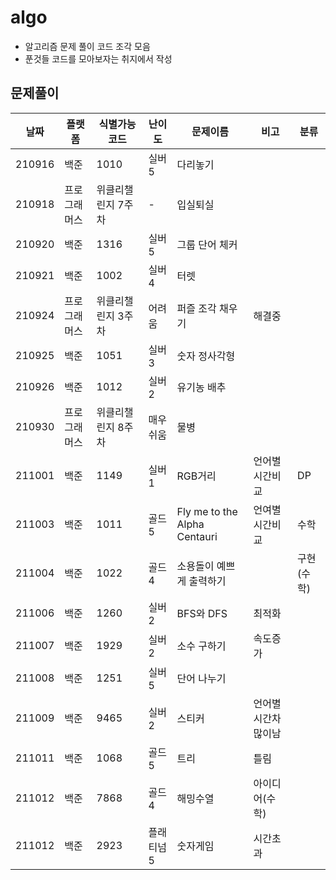 # algo

-   알고리즘 문제 풀이 코드 조각 모음
-   푼것들 코드를 모아보자는 취지에서 작성

## 문제풀이

| 날짜   | 플랫폼       | 식별가능코드       | 난이도    | 문제이름                     | 비고                 | 분류        |
| ------ | ------------ | ------------------ | --------- | ---------------------------- | -------------------- | ----------- |
| 210916 | 백준         | 1010               | 실버5     | 다리놓기                     |                      |
| 210918 | 프로그래머스 | 위클리챌린지 7주차 | -         | 입실퇴실                     |                      |
| 210920 | 백준         | 1316               | 실버5     | 그룹 단어 체커               |                      |
| 210921 | 백준         | 1002               | 실버4     | 터렛                         |                      |
| 210924 | 프로그래머스 | 위클리챌린지 3주차 | 어려움    | 퍼즐 조각 채우기             | 해결중               |
| 210925 | 백준         | 1051               | 실버3     | 숫자 정사각형                |                      |
| 210926 | 백준         | 1012               | 실버2     | 유기농 배추                  |                      |
| 210930 | 프로그래머스 | 위클리챌린지 8주차 | 매우쉬움  | 물병                         |                      |
| 211001 | 백준         | 1149               | 실버1     | RGB거리                      | 언어별 시간비교      | DP          |
| 211003 | 백준         | 1011               | 골드5     | Fly me to the Alpha Centauri | 언여별 시간비교      | 수학        |
| 211004 | 백준         | 1022               | 골드4     | 소용돌이 예쁘게 출력하기     |                      | 구현 (수학) |
| 211006 | 백준         | 1260               | 실버2     | BFS와 DFS                    | 최적화               |             |
| 211007 | 백준         | 1929               | 실버2     | 소수 구하기                  | 속도증가             |             |
| 211008 | 백준         | 1251               | 실버5     | 단어 나누기                  |                      |             |
| 211009 | 백준         | 9465               | 실버2     | 스티커                       | 언어별 시간차 많이남 |             |
| 211011 | 백준         | 1068               | 골드5     | 트리                         | 틀림                 |             |
| 211012 | 백준         | 7868               | 골드4     | 해밍수열                     | 아이디어(수학)       |             |
| 211012 | 백준         | 2923               | 플래티넘5 | 숫자게임                     | 시간초과             |             |
